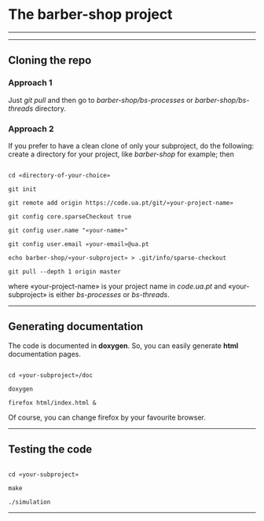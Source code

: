 # The **barber-shop** project

******

******

## Cloning the repo

### Approach 1

Just _git pull_ and then go to _barber-shop/bs-processes_ or _barber-shop/bs-threads_ directory.

### Approach 2

If you prefer to have a clean clone of only your subproject, do the following:
create a directory for your project, like _barber-shop_ for example; then

```

cd «directory-of-your-choice»

git init

git remote add origin https://code.ua.pt/git/«your-project-name»

git config core.sparseCheckout true

git config user.name "«your-name»"

git config user.email «your-email»@ua.pt

echo barber-shop/«your-subproject» > .git/info/sparse-checkout

git pull --depth 1 origin master

```

where «your-project-name» is your project name in _code.ua.pt_ and
«your-subproject» is either _bs-processes_ or _bs-threads_.

******

## Generating documentation

The code is documented in **doxygen**. So, you can easily generate **html** documentation pages.

```

cd «your-subproject»/doc

doxygen

firefox html/index.html &

```

Of course, you can change firefox by your favourite browser.

******

## Testing the code

```

cd «your-subproject»

make

./simulation

```

******


